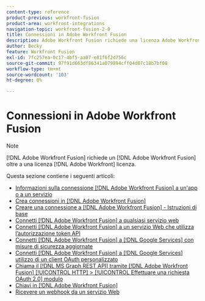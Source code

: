 ```yaml
---
content-type: reference
product-previous: workfront-fusion
product-area: workfront-integrations
navigation-topic: workfront-fusion-2-0
title: Connessioni in Adobe Workfront Fusion
description: Adobe Workfront Fusion richiede una licenza Adobe Workfront Fusion oltre a una licenza Adobe Workfront.
author: Becky
feature: Workfront Fusion
exl-id: 7fc257ea-0c17-4bf5-aa07-e81f6f2d756c
source-git-commit: 97f91d663df86341a079894cff04d07c18b7bf08
workflow-type: tm+mt
source-wordcount: '103'
ht-degree: 0%

---
```


# Connessioni in Adobe Workfront Fusion

>[!NOTE]
>
>[!DNL Adobe Workfront Fusion] richiede un [!DNL Adobe Workfront Fusion] oltre a una licenza [!DNL Adobe Workfront] licenza.

Questa sezione contiene i seguenti articoli:

* [Informazioni sulla connessione [!DNL Adobe Workfront Fusion] a un&#39;app o a un servizio](../../workfront-fusion/connections/about-connecting-wf-fusion-to-app-or-service.md)
* [Crea connessioni in [!DNL Adobe Workfront Fusion]](../../workfront-fusion/connections/connection-instruction-toc.md)
* [Creare una connessione a [!DNL Adobe Workfront Fusion] - Istruzioni di base](../../workfront-fusion/connections/connect-to-fusion-general.md)
* [Connetti [!DNL Adobe Workfront Fusion] a qualsiasi servizio web](../../workfront-fusion/connections/connect-wf-fusion-to-any-web-service.md)
* [Connetti [!DNL Adobe Workfront Fusion] a un servizio Web che utilizza l’autorizzazione token API](../../workfront-fusion/connections/connect-wf-web-service-uses-api-token-auth.md)
* [Connetti [!DNL Adobe Workfront Fusion] a [!DNL Google Services] con misure di sicurezza aggiornate](../../workfront-fusion/connections/connect-to-google-with-new-security-measures.md)
* [Connetti [!DNL Adobe Workfront Fusion] a [!DNL Google Services] utilizzo di un client OAuth personalizzato](../../workfront-fusion/connections/connect-fusion-to-google-using-oauth.md)
* [Chiama il [!DNL MS Graph REST API] tramite [!DNL Adobe Workfront Fusion] [!UICONTROL HTTP] > [!UICONTROL Effettuare una richiesta OAuth 2.0] modulo](../../workfront-fusion/connections/call-the-ms-graph-rest-api-.md)
* [Chiavi in [!DNL Adobe Workfront Fusion]](../../workfront-fusion/connections/keys.md)
* [Ricevere un webhook da un servizio Web](../../workfront-fusion/connections/receive-a-webhook-from-a-web-service.md)
